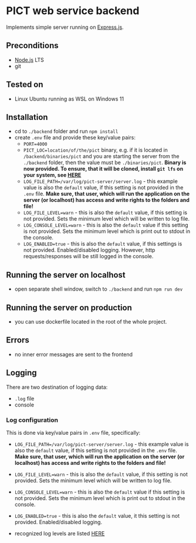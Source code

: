 # PICT web service backend

Implements simple server running on [Express.js](https://expressjs.com/).

## Preconditions

- [Node.js](https://nodejs.org) LTS
- git

## Tested on

- Linux Ubuntu running as WSL on Windows 11

## Installation

- cd to `./backend` folder and run `npm install`
- create `.env` file and provide these key/value pairs:
  - `PORT=4000`
  - `PICT_LOC=location/of/the/pict` binary, e.g. if it is located
    in `/backend/binaries/pict` and you are starting the server from
    the `./backend` folder, then the value must be `./binaries/pict`.
    **Binary is now provided. To ensure, that it will be cloned,
    install `git lfs` on your system, see [HERE](https://git-lfs.com/)**
  - `LOG_FILE_PATH=/var/log/pict-server/server.log` - this example
    value is also the `default` value, if this setting is not provided
    in the `.env` file. **Make sure, that user, which will run
    the application on the server (or localhost) has access
    and write rights to the folders and file!**
  - `LOG_FILE_LEVEL=warn` - this is also the `default` value,
    if this setting is not provided. Sets the minimum level
    which will be written to log file.
  - `LOG_CONSOLE_LEVEL=warn` - this is also the `default` value
    if this setting is not provided. Sets the minimum level
    which is print out to stdout in the console.
  - `LOG_ENABLED=true` - this is also the `default` value,
    if this settings is not provided. Enabled/disabled logging.
    However, http requests/responses will be still logged in the console.

## Running the server on localhost

- open separate shell window, switch to `./backend` and run `npm run dev`

## Running the server on production

- you can use dockerfile located in the root of the whole project.

## Errors

- no inner error messages are sent to the frontend

## Logging

There are two destination of logging data:

- `.log` file
- console

### Log configuration

This is done via key/value pairs in `.env` file, specifically:

- `LOG_FILE_PATH=/var/log/pict-server/server.log` - this example
  value is also the `default` value, if this setting is not provided
  in the `.env` file. **Make sure, that user, which will
  run the application on the server (or localhost)
  has access and write rights to the folders and file!**

- `LOG_FILE_LEVEL=warn` - this is also the `default` value,
  if this setting is not provided. Sets the minimum level
  which will be written to log file.
- `LOG_CONSOLE_LEVEL=warn` - this is also the `default` value if this
  setting is not provided.
  Sets the minimum level which is print out to stdout in the console.
- `LOG_ENABLED=true` - this is also the `default` value, it this
  setting is not provided. Enabled/disabled logging.
- recognized log levels are listed [HERE](https://getpino.io/#/docs/api?id=levels)
